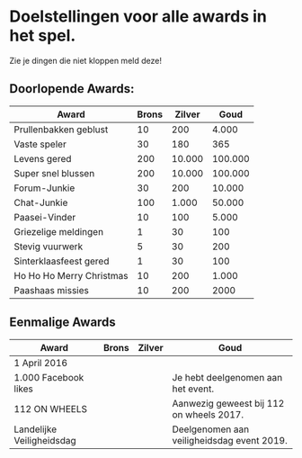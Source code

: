 # Doelstellingen voor alle awards in het spel.
Zie je dingen die niet kloppen meld deze!

## Doorlopende Awards:

Award|Brons|Zilver|Goud
-------|-------|-------|-------
Prullenbakken geblust|10|200|4.000
Vaste speler|30|180|365
Levens gered|200|10.000|100.000
Super snel blussen|200|10.000|100.000
Forum-Junkie|30|200|10.000
Chat-Junkie|100|1.000|50.000
Paasei-Vinder|10|100|5.000
Griezelige meldingen|1|30|100
Stevig vuurwerk|5|30|200
Sinterklaasfeest gered|1|30|100
Ho Ho Ho Merry Christmas|10|200|1.000
Paashaas missies|10|200|2000

## Eenmalige Awards

Award|Brons|Zilver|Goud
-------|-------|-------|-------
1 April 2016| | | 
1.000 Facebook likes| | |Je hebt deelgenomen aan het event.
112 ON WHEELS| | |Aanwezig geweest bij 112 on wheels 2017.
Landelijke Veiligheidsdag| | |Deelgenomen aan veiligheidsdag event 2019.
